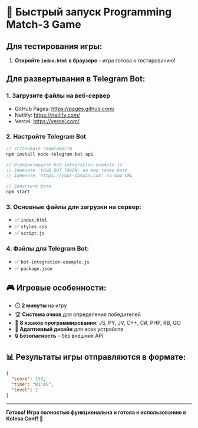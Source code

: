 # 🚀 Быстрый запуск Programming Match-3 Game

## Для тестирования игры:

1. **Откройте `index.html` в браузере** - игра готова к тестированию!

## Для развертывания в Telegram Bot:

### 1. Загрузите файлы на веб-сервер
- GitHub Pages: https://pages.github.com/
- Netlify: https://netlify.com/
- Vercel: https://vercel.com/

### 2. Настройте Telegram Bot

```javascript
// Установите зависимости
npm install node-telegram-bot-api

// Отредактируйте bot-integration-example.js
// Замените 'YOUR_BOT_TOKEN' на ваш токен бота
// Замените 'https://your-domain.com' на ваш URL

// Запустите бота
npm start
```

### 3. Основные файлы для загрузки на сервер:
- ✅ `index.html`
- ✅ `styles.css` 
- ✅ `script.js`

### 4. Файлы для Telegram Bot:
- ✅ `bot-integration-example.js`
- ✅ `package.json`

## 🎮 Игровые особенности:

- ⏱️ **2 минуты** на игру
- 🏆 **Система очков** для определения победителей
- 🎯 **8 языков программирования**: JS, PY, JV, C++, C#, PHP, RB, GO
- 📱 **Адаптивный дизайн** для всех устройств
- 🔒 **Безопасность** - без внешних API

## 📊 Результаты игры отправляются в формате:
```json
{
  "score": 150,
  "time": "01:45",
  "level": 2
}
```

---

**Готово! Игра полностью функциональна и готова к использованию в Kolesa Conf! 🎉** 